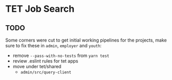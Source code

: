 
# TET Job Search

## TODO

Some corners were cut to get initial working pipelines for the projects,
make sure to fix these in `admin`, `employer` and `youth`:

* remove `--pass-with-no-tests` from `yarn test`
* review .eslint rules for tet apps
* move under tet/shared
  * `admin/src/query-client`
